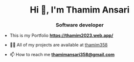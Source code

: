 <h1 align="center">Hi 👋, I'm Thamim Ansari</h1>
<h3 align="center">Software developer</h3>



- This is my Portfolio **https://thamim2023.web.app/**

- 👨‍💻 All of my projects are available at [thamim358](thamim358)


- 📫 How to reach me **thamimansari358@gmail.com**



